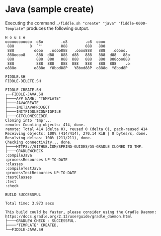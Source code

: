 Java (sample create)
======

Executing the command `./fiddle.sh "create" "java" "fiddle-0000-Template"` produces the following output.

    H o u s e
    oooooooooooo  o8o        .o8        .o8  oooo
     888       8  `"'        888        888   888
     888         oooo   .oooo888   .oooo888   888   .ooooo.
     888oooo8     888  d88   888  d88   888   888  d88   88b
     888          888  888   888  888   888   888  888ooo888
     888          888  888   888  888   888   888  888    .o
    o888o        o888o  Y8bod88P   Y8bod88P  o888o  Y8bod8P
    
    FIDDLE.SH
    FIDDLE-DELETE.SH
    
    FIDDLE-CREATE.SH
    ┌──FIDDLE-JAVA.SH
    ├────APP NAME: "TEMPLATE"
    ├────JAVACREATE
    ├────INITJAVAPROJECT
    ├────INITFIDDLECONFIGFILE
    ├────GITCLONESEEDER
    Cloning into 'tmp'...
    remote: Counting objects: 414, done.
    remote: Total 414 (delta 0), reused 0 (delta 0), pack-reused 414
    Receiving objects: 100% (414/414), 270.14 KiB | 0 bytes/s, done.
    Resolving deltas: 100% (211/211), done.
    Checking connectivity... done.
    ├────HTTPS://GITHUB.COM/SPRING-GUIDES/GS-GRADLE CLONED TO TMP.
    ├────GRADLEWCHECK
    :compileJava
    :processResources UP-TO-DATE
    :classes
    :compileTestJava
    :processTestResources UP-TO-DATE
    :testClasses
    :test
    :check
    
    BUILD SUCCESSFUL
    
    Total time: 3.973 secs
    
    This build could be faster, please consider using the Gradle Daemon: https://docs.gradle.org/2.13/userguide/gradle_daemon.html
    ├────GRADLEW CHECK - SUCCESSFUL.
    ├────"TEMPLATE" CREATED.
    └──FIDDLE-JAVA.SH

